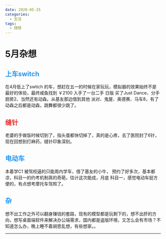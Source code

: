 ```yaml
---
date: 2020-05-25
categories:
  - 生活
tags:
  - 随想
---
```



# 5月杂想

<!-- more -->
## <font style="color: #2196F3;">上车switch</font>
在4月低上了swtich 的车，想赶在五一的时候在家玩玩，模拟器的效果始终不是最好的体验，最终咸鱼找到 ￥2100 入手了一台二手 日版 买了Just Dance、分手厨房2、当然还有动森。从基友那边借到其他 派对、鬼屋、奥德赛、马车8，有了动森之后都是动森，跳舞都很少跳了。
    
## <font style="color: #E53935;">缝针</font>  
老婆的手做饭时候切到了，指头蛋都快切掉了，真的是心疼，去了医院封了6针，现在回想到打麻药，缝针印象深刻。

## <font style="color: #2196F3;">电动车</font>
本着学C1 被驾校逼的只能周内学车，借了基友的小牛， 预约了好多次，基本都凉，科目一的约考机制真的奇葩，估计这次能成，月底 科目一，感觉电动车挺方便的，有点想考摩托车驾照了。

## <font style="color: #2196F3;">杂</font>
想不出工作之外可以翻身赚钱的套路，现有的模型都是玩剩下的，想不出肝的方向，想写桌面端软件来解决办公端需求，国内都是盗版环境，又怎么会有市场？不知道怎么办，晚上睡不着胡思乱想，有些想家。。

<hr>

<script src="https://utteranc.es/client.js"
        repo="it-andy-hou/it-andy-hou.github.io"
        issue-term="pathname"
        theme="github-light"
        crossorigin="anonymous"
        async>
</script>